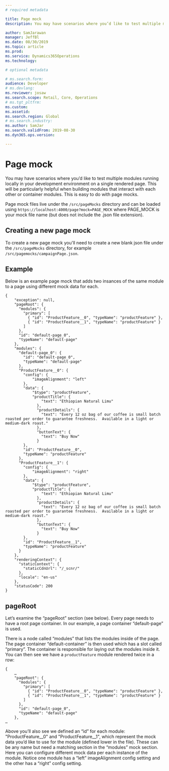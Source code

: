 ```yaml
---
# required metadata

title: Page mock
description: You may have scenarios where you’d like to test multiple modules running locally in your development environment on a single rendered page.  This will be particularly helpful when building modules that interact with each other or container modules.  This is easy to do with page mocks.  

author: SamJarawan
manager: JeffBl
ms.date: 08/30/2019
ms.topic: article
ms.prod: 
ms.service: Dynamics365Operations
ms.technology: 

# optional metadata

# ms.search.form: 
audience: Developer
# ms.devlang: 
ms.reviewer: josaw
ms.search.scope: Retail, Core, Operations
# ms.tgt_pltfrm: 
ms.custom: 
ms.assetid: 
ms.search.region: Global
# ms.search.industry: 
ms.author: SamJar
ms.search.validFrom: 2019-08-30
ms.dyn365.ops.version: 

---
```

# Page mock
You may have scenarios where you’d like to test multiple modules running locally in your development environment on a single rendered page.  This will be particularly helpful when building modules that interact with each other or container modules.  This is easy to do with page mocks.  

Page mock files live under the `/src/pageMocks` directory and can be loaded using `https://localhost:4000/page?mock=PAGE_MOCK` where PAGE_MOCK is your mock file name (but does not include the .json file extension).

## Creating a new page mock
To create a new page mock you'll need to create a new blank json file under the `/src/pageMocks` directory, for example `/src/pagemocks/campaignPage.json`.

## Example
Below is an example page mock that adds two insances of the same module to a page using different mock data for each.

```
{
    "exception": null,
    "pageRoot": {
      "modules": {
        "primary": [
          { "id": "ProductFeature__0", "typeName": "productFeature" },
          { "id": "ProductFeature__1", "typeName": "productFeature" }
        ]
      },
      "id": "default-page_0",
      "typeName": "default-page"
    },
    "modules": {
      "default-page_0": {
        "id": "default-page_0",
        "typeName": "default-page"
      },
      "ProductFeature__0": {
        "config": {
            "imageAlignment": "left"
        },
        "data": {
            "$type": "productFeature",
            "productTitle": {
                "text": "Ethiopian Natural Limu"
              },
              "productDetails": {
                "text": "Every 12 oz bag of our coffee is small batch roasted per order to guarantee freshness.  Available in a light or medium-dark roast."
              },
              "buttonText": {
                "text": "Buy Now"
              }
        },
        "id": "ProductFeature__0",
        "typeName": "productFeature"
      },
      "ProductFeature__1": {
        "config": {
            "imageAlignment": "right"
        },
        "data": {
            "$type": "productFeature",
            "productTitle": {
                "text": "Ethiopian Natural Limu"
              },
              "productDetails": {
                "text": "Every 12 oz bag of our coffee is small batch roasted per order to guarantee freshness.  Available in a light or medium-dark roast."
              },
              "buttonText": {
                "text": "Buy Now"
              }
        },
        "id": "ProductFeature__1",
        "typeName": "productFeature"
      }
    },
    "renderingContext": {
      "staticContext": {
        "staticCdnUrl": "/_scnr/"
      },
      "locale": "en-us"
    },
    "statusCode": 200
}

```

## pageRoot
Let’s examine the “pageRoot” section (see below).  Every page needs to have a root page container.  In our example, a page container “default-page” is used.

There is a node called “modules” that lists the modules inside of the page.  The page container “default-container” is then used which has a slot called “primary”.  The container is responsible for laying out the modules inside it.  You can then see we have a `productFeature` module rendered twice in a row:

```
{
    …
    "pageRoot": {
      "modules": {
        "primary": [
          { "id": "ProductFeature__0", "typeName": "productFeature" },
          { "id": "ProductFeature__1", "typeName": "productFeature" }
        ]
      },
      "id": "default-page_0",
      "typeName": "default-page"
    },
…
```

Above you’ll also see we defined an “id” for each module: "ProductFeature__0" and "ProductFeature__1", which represent the mock data you’d like to use for the module (defined lower in the file).  These can be any name but need a matching section in the “modules” mock section.  Here you can configure different mock data per each instance of the module.  Notice one module has a “left” imageAlignment config setting and the other has a “right” config setting.
